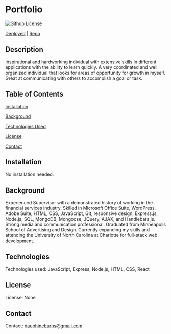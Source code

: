 # Portfolio

![Github License](https://img.shields.io/badge/license-none-blue.svg)

<!-- <img src="Assets/four.png"> -->

[Deployed]()   |    [Repo]()



## Description
Inspirational and hardworking individual with extensive skills in different applications with the ability to learn quickly. A very coordinated and well organized individual that looks for areas of opportunity for growth in myself. Great at communicating with others to accomplish a goal or task.

## Table of Contents
[Installation](#installation)

[Background](#background)

[Technologies Used](#technologies)

[License](#license)

[Contact](#contact)

## Installation
No installation needed.

## Background
Experienced Supervisor with a demonstrated history of working in the financial services industry. Skilled in Microsoft Office Suite, WordPress, Adobe Suite, HTML, CSS, JavaScript, Git, responsive design, Express.js, Node.js, SQL, MongoDB, Mongoose, JQuery, AJAX, and Handlebars.js. Strong media and communication professional. Graduated from Minneapolis School of Advertising and Design. Currently expanding my skills and attending the University of North Carolina at Charlotte for full-stack web development.

## Technologies
Technologies used: JavaScript, Express, Node.js, HTML, CSS, React

## License
License: None

## Contact
Contact: 
dauphineburns@gmail.com

